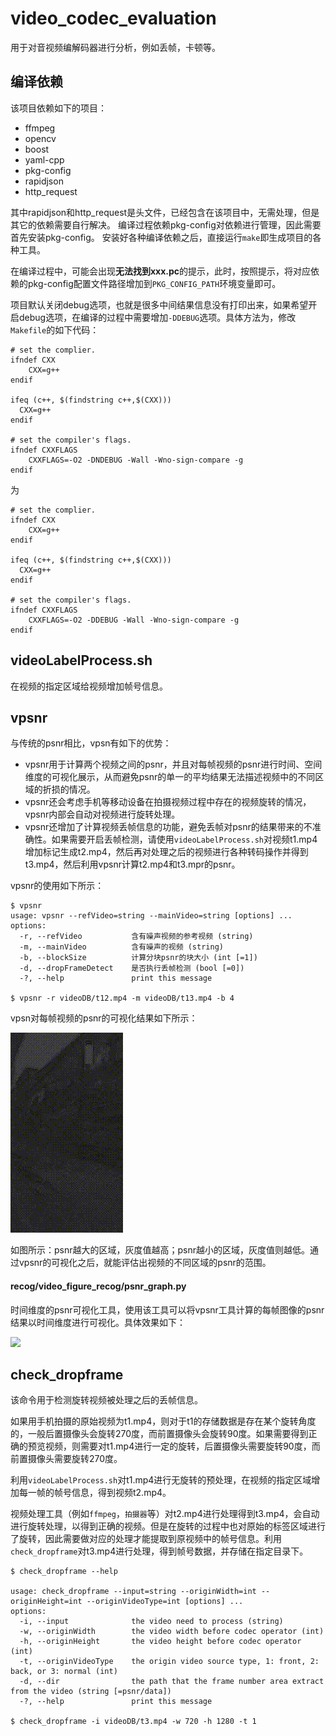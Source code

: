 # video_codec_evaluation
用于对音视频编解码器进行分析，例如丢帧，卡顿等。

## 编译依赖
该项目依赖如下的项目：

* ffmpeg
* opencv
* boost
* yaml-cpp
* pkg-config
* rapidjson
* http_request

其中rapidjson和http_request是头文件，已经包含在该项目中，无需处理，但是其它的依赖需要自行解决。
编译过程依赖pkg-config对依赖进行管理，因此需要首先安装pkg-config。
安装好各种编译依赖之后，直接运行`make`即生成项目的各种工具。

在编译过程中，可能会出现**无法找到xxx.pc**的提示，此时，按照提示，将对应依赖的pkg-config配置文件路径增加到`PKG_CONFIG_PATH`环境变量即可。

项目默认关闭debug选项，也就是很多中间结果信息没有打印出来，如果希望开启debug选项，在编译的过程中需要增加`-DDEBUG`选项。具体方法为，修改`Makefile`的如下代码：

```shell
# set the complier.
ifndef CXX
    CXX=g++ 
endif
 
ifeq (c++, $(findstring c++,$(CXX)))
  CXX=g++
endif

# set the compiler's flags.
ifndef CXXFLAGS
    CXXFLAGS=-O2 -DNDEBUG -Wall -Wno-sign-compare -g
endif
```

为

```shell
# set the complier.
ifndef CXX
    CXX=g++ 
endif
 
ifeq (c++, $(findstring c++,$(CXX)))
  CXX=g++
endif

# set the compiler's flags.
ifndef CXXFLAGS
    CXXFLAGS=-O2 -DDEBUG -Wall -Wno-sign-compare -g
endif
```

## videoLabelProcess.sh
在视频的指定区域给视频增加帧号信息。

## vpsnr
与传统的psnr相比，vpsn有如下的优势：

* vpsnr用于计算两个视频之间的psnr，并且对每帧视频的psnr进行时间、空间维度的可视化展示，从而避免psnr的单一的平均结果无法描述视频中的不同区域的折损的情况。
* vpsnr还会考虑手机等移动设备在拍摄视频过程中存在的视频旋转的情况，vpsnr内部会自动对视频进行旋转处理。
* vpsnr还增加了计算视频丢帧信息的功能，避免丢帧对psnr的结果带来的不准确性。如果需要开启丢帧检测，请使用`videoLabelProcess.sh`对视频t1.mp4增加标记生成t2.mp4，然后再对处理之后的视频进行各种转码操作并得到t3.mp4，然后利用vpsnr计算t2.mp4和t3.mpr的psnr。

vpsnr的使用如下所示：
```shell
$ vpsnr
usage: vpsnr --refVideo=string --mainVideo=string [options] ...
options:
  -r, --refVideo           含有噪声视频的参考视频 (string)
  -m, --mainVideo          含有噪声的视频 (string)
  -b, --blockSize          计算分块psnr的块大小 (int [=1])
  -d, --dropFrameDetect    是否执行丢帧检测 (bool [=0])
  -?, --help               print this message

$ vpsnr -r videoDB/t12.mp4 -m videoDB/t13.mp4 -b 4
```

vpsn对每帧视频的psnr的可视化结果如下所示：

![](imgs/vpsnr.gif)

如图所示：psnr越大的区域，灰度值越高；psnr越小的区域，灰度值则越低。通过vpsnr的可视化之后，就能评估出视频的不同区域的psnr的范围。

#### recog/video_figure_recog/psnr_graph.py
时间维度的psnr可视化工具，使用该工具可以将vpsnr工具计算的每帧图像的psnr结果以时间维度进行可视化。具体效果如下：

![](imgs/psnr.png)

## check_dropframe
该命令用于检测旋转视频被处理之后的丢帧信息。

如果用手机拍摄的原始视频为t1.mp4，则对于t1的存储数据是存在某个旋转角度的，一般后置摄像头会旋转270度，而前置摄像头会旋转90度。如果需要得到正确的预览视频，则需要对t1.mp4进行一定的旋转，后置摄像头需要旋转90度，而前置摄像头需要旋转270度。

利用`videoLabelProcess.sh`对t1.mp4进行无旋转的预处理，在视频的指定区域增加每一帧的帧号信息，得到视频t2.mp4。

视频处理工具（例如`ffmpeg`，`拍摄器`等）对t2.mp4进行处理得到t3.mp4，会自动进行旋转处理，以得到正确的视频。但是在旋转的过程中也对原始的标签区域进行了旋转，因此需要做对应的处理才能提取到原视频中的帧号信息。利用`check_dropframe`对t3.mp4进行处理，得到帧号数据，并存储在指定目录下。

```shell
$ check_dropframe --help

usage: check_dropframe --input=string --originWidth=int --originHeight=int --originVideoType=int [options] ...
options:
  -i, --input              the video need to process (string)
  -w, --originWidth        the video width before codec operator (int)
  -h, --originHeight       the video height before codec operator (int)
  -t, --originVideoType    the origin video source type, 1: front, 2: back, or 3: normal (int)
  -d, --dir                the path that the frame number area extract from the video (string [=psnr/data])
  -?, --help               print this message

$ check_dropframe -i videoDB/t3.mp4 -w 720 -h 1280 -t 1
``` 
